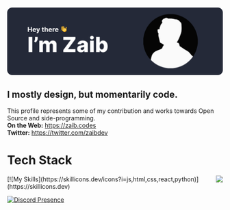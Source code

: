 ![Github Banner](https://github.com/heyzaib/heyzaib/blob/main/Github%20Banner.svg)
## I mostly design, but momentarily code.

This profile represents some of my contribution and works towards Open Source and side-programming. <br />
**On the Web:** https://zaib.codes <br />
**Twitter:** https://twitter.com/zaibdev <br />

# Tech Stack
<a href="https://discord.com/users/903665792300769290">
  <img src="https://lanyard.cnrad.dev/api/903665792300769290" align="right" />
</a>
[![My Skills](https://skillicons.dev/icons?i=js,html,css,react,python)](https://skillicons.dev)

[![Discord Presence](https://lanyard.cnrad.dev/api/903665792300769290)](https://discord.com/users/903665792300769290)

